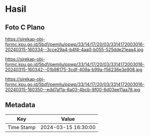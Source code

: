 # Hasil

## Foto C Plano

https://sirekap-obj-formc.kpu.go.id/5bd1/pemilu/ppwp/33/14/17/20/03/3314172003016-20240315-160334--3cce29a4-b4f4-4aa0-b055-525dde21eaa4.jpg

https://sirekap-obj-formc.kpu.go.id/5bd1/pemilu/ppwp/33/14/17/20/03/3314172003016-20240315-160342--01b98175-3cdf-409a-b99a-f56236e3e908.jpg

https://sirekap-obj-formc.kpu.go.id/5bd1/pemilu/ppwp/33/14/17/20/03/3314172003016-20240315-160350--edd7af1a-6a03-4bcb-8f00-6d03ee11aa78.jpg


## Metadata

| Key        | Value               |
| ---------- | ------------------- |
| Time Stamp | 2024-03-15 16:30:00 |



